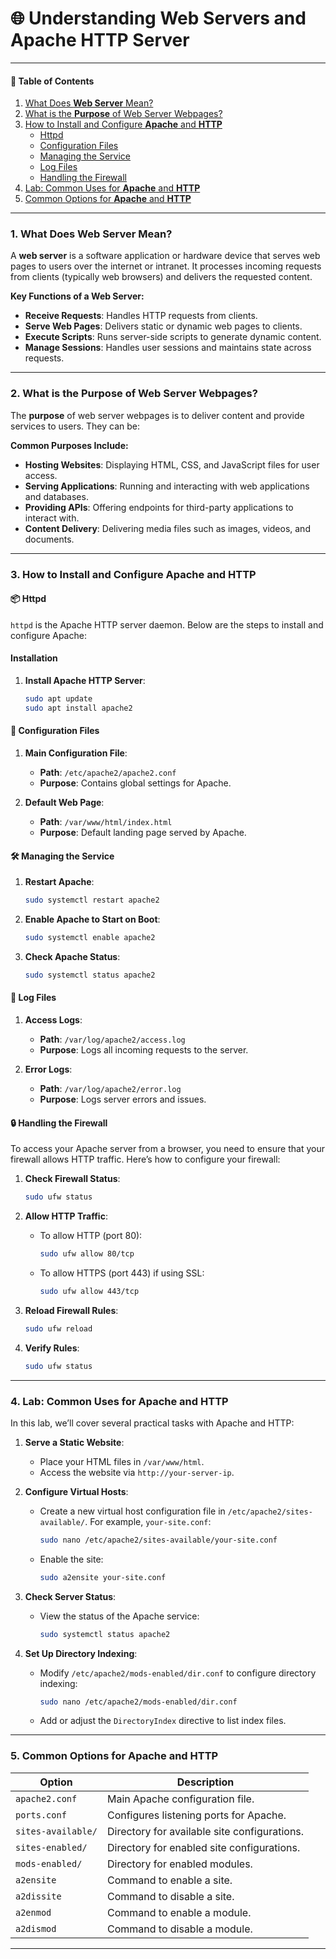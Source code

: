 # 🌐 Understanding Web Servers and Apache HTTP Server

---

#### 📘 Table of Contents

1. [What Does **Web Server** Mean?](#what-does-web-server-mean)
2. [What is the **Purpose** of Web Server Webpages?](#what-is-the-purpose-of-web-server-webpages)
3. [How to Install and Configure **Apache** and **HTTP**](#how-to-install-and-configure-apache-and-http)
   - [Httpd](#httpd)
   - [Configuration Files](#configuration-files)
   - [Managing the Service](#managing-the-service)
   - [Log Files](#log-files)
   - [Handling the Firewall](#handling-the-firewall)
4. [Lab: Common Uses for **Apache** and **HTTP**](#lab-common-uses-for-apache-and-http)
5. [Common Options for **Apache** and **HTTP**](#common-options-for-apache-and-http)

---

### 1. What Does **Web Server** Mean?

A **web server** is a software application or hardware device that serves web pages to users over the internet or intranet. It processes incoming requests from clients (typically web browsers) and delivers the requested content.

**Key Functions of a Web Server:**

- **Receive Requests**: Handles HTTP requests from clients.
- **Serve Web Pages**: Delivers static or dynamic web pages to clients.
- **Execute Scripts**: Runs server-side scripts to generate dynamic content.
- **Manage Sessions**: Handles user sessions and maintains state across requests.

---

### 2. What is the **Purpose** of Web Server Webpages?

The **purpose** of web server webpages is to deliver content and provide services to users. They can be:

**Common Purposes Include:**

- **Hosting Websites**: Displaying HTML, CSS, and JavaScript files for user access.
- **Serving Applications**: Running and interacting with web applications and databases.
- **Providing APIs**: Offering endpoints for third-party applications to interact with.
- **Content Delivery**: Delivering media files such as images, videos, and documents.

---

### 3. How to Install and Configure **Apache** and **HTTP**

#### 📦 Httpd

`httpd` is the Apache HTTP server daemon. Below are the steps to install and configure Apache:

#### Installation

1. **Install Apache HTTP Server**:
   ```bash
   sudo apt update
   sudo apt install apache2
   ```

#### 📁 Configuration Files

1. **Main Configuration File**:

   - **Path**: `/etc/apache2/apache2.conf`
   - **Purpose**: Contains global settings for Apache.

2. **Default Web Page**:
   - **Path**: `/var/www/html/index.html`
   - **Purpose**: Default landing page served by Apache.

#### 🛠️ Managing the Service

1. **Restart Apache**:

   ```bash
   sudo systemctl restart apache2
   ```

2. **Enable Apache to Start on Boot**:

   ```bash
   sudo systemctl enable apache2
   ```

3. **Check Apache Status**:
   ```bash
   sudo systemctl status apache2
   ```

#### 📜 Log Files

1. **Access Logs**:

   - **Path**: `/var/log/apache2/access.log`
   - **Purpose**: Logs all incoming requests to the server.

2. **Error Logs**:
   - **Path**: `/var/log/apache2/error.log`
   - **Purpose**: Logs server errors and issues.

#### 🔒 Handling the Firewall

To access your Apache server from a browser, you need to ensure that your firewall allows HTTP traffic. Here’s how to configure your firewall:

1. **Check Firewall Status**:

   ```bash
   sudo ufw status
   ```

2. **Allow HTTP Traffic**:

   - To allow HTTP (port 80):

     ```bash
     sudo ufw allow 80/tcp
     ```

   - To allow HTTPS (port 443) if using SSL:
     ```bash
     sudo ufw allow 443/tcp
     ```

3. **Reload Firewall Rules**:

   ```bash
   sudo ufw reload
   ```

4. **Verify Rules**:
   ```bash
   sudo ufw status
   ```

---

### 4. Lab: Common Uses for **Apache** and **HTTP**

In this lab, we’ll cover several practical tasks with Apache and HTTP:

1. **Serve a Static Website**:

   - Place your HTML files in `/var/www/html`.
   - Access the website via `http://your-server-ip`.

2. **Configure Virtual Hosts**:

   - Create a new virtual host configuration file in `/etc/apache2/sites-available/`. For example, `your-site.conf`:
     ```bash
     sudo nano /etc/apache2/sites-available/your-site.conf
     ```
   - Enable the site:
     ```bash
     sudo a2ensite your-site.conf
     ```

3. **Check Server Status**:

   - View the status of the Apache service:
     ```bash
     sudo systemctl status apache2
     ```

4. **Set Up Directory Indexing**:
   - Modify `/etc/apache2/mods-enabled/dir.conf` to configure directory indexing:
     ```bash
     sudo nano /etc/apache2/mods-enabled/dir.conf
     ```
   - Add or adjust the `DirectoryIndex` directive to list index files.

---

### 5. Common Options for **Apache** and **HTTP**

| **Option**         | **Description**                              |
| ------------------ | -------------------------------------------- |
| `apache2.conf`     | Main Apache configuration file.              |
| `ports.conf`       | Configures listening ports for Apache.       |
| `sites-available/` | Directory for available site configurations. |
| `sites-enabled/`   | Directory for enabled site configurations.   |
| `mods-enabled/`    | Directory for enabled modules.               |
| `a2ensite`         | Command to enable a site.                    |
| `a2dissite`        | Command to disable a site.                   |
| `a2enmod`          | Command to enable a module.                  |
| `a2dismod`         | Command to disable a module.                 |

---
